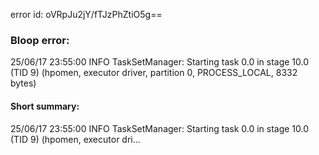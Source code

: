 error id: oVRpJu2jY/fTJzPhZtiO5g==
### Bloop error:

25/06/17 23:55:00 INFO TaskSetManager: Starting task 0.0 in stage 10.0 (TID 9) (hpomen, executor driver, partition 0, PROCESS_LOCAL, 8332 bytes)
#### Short summary: 

25/06/17 23:55:00 INFO TaskSetManager: Starting task 0.0 in stage 10.0 (TID 9) (hpomen, executor dri...